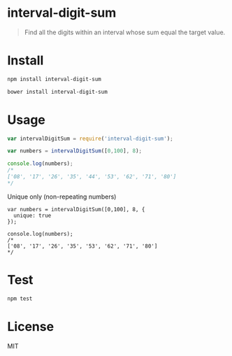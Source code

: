 # interval-digit-sum

> Find all the digits within an interval whose sum equal the target value.

# Install

```bash
npm install interval-digit-sum
```

```bash
bower install interval-digit-sum
```

# Usage

```javascript
var intervalDigitSum = require('interval-digit-sum');

var numbers = intervalDigitSum([0,100], 8);

console.log(numbers);
/*
['08', '17', '26', '35', '44', '53', '62', '71', '80']
*/
```

Unique only (non-repeating numbers)

```
var numbers = intervalDigitSum([0,100], 8, {
  unique: true
});

console.log(numbers);
/*
['08', '17', '26', '35', '53', '62', '71', '80']
*/
```

# Test

```bash
npm test
```

# License

MIT
